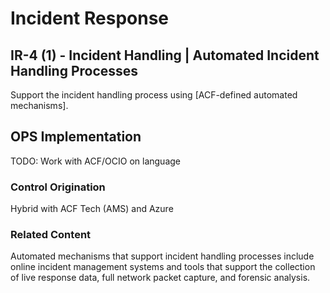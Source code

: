 # Incident Response
## IR-4 (1) - Incident Handling | Automated Incident Handling Processes

Support the incident handling process using [ACF-defined automated mechanisms].

## OPS Implementation

TODO: Work with ACF/OCIO on language

### Control Origination

Hybrid with ACF Tech (AMS) and Azure

### Related Content

Automated mechanisms that support incident handling processes include online incident management systems and tools that support the collection of live response data, full network packet capture, and forensic analysis.
